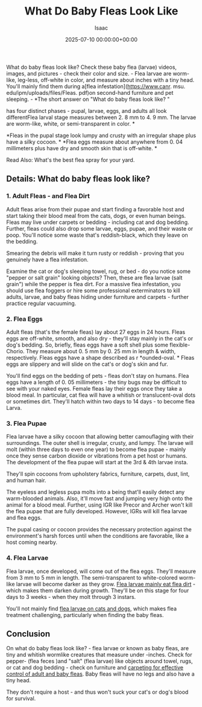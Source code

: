 ﻿---
title: What Do Baby Fleas Look Like
description: What do baby fleas look like? Check these baby flea larvae videos, images, and pictures - check their color and size. - Flea larvae are worm-like, leg-less,...
slug: /what-do-baby-fleas-look-like/
date: 2025-07-10 00:00:00+00:00
lastmod: 2025-07-10 00:00:00+03:00
author: Isaac
categories:
- Fleas
- Guide
tags:
- fleas
- baby
- flea
layout: post
---

What do baby fleas look like? Check these baby flea (larvae) videos, images, and pictures - check their color and size. - Flea larvae are worm-like, leg-less, off-white in color, and measure about inches with a tiny head. You'll mainly find them during a[flea infestation](https://www.canr. msu. edu/ipm/uploads/files/Fleas. pdf)on second-hand furniture and pet sleeping. - *The short answer on "What do baby fleas look like? "

has four distinct phases - pupal, larvae, eggs, and adults all look differentFlea larval stage measures between 2. 8 mm to 4. 9 mm. The larvae are worm-like, white, or semi-transparent in color. *

*Fleas in the pupal stage look lumpy and crusty with an irregular shape plus have a silky cocoon. * *Flea eggs measure about anywhere from 0. 04 millimeters plus have dry and smooth skin that is off-white. *

Read Also: What's the best flea spray for your yard.

##  Details: What do baby fleas look like?

###  1. Adult Fleas - and Flea Dirt

Adult fleas arise from their pupae and start finding a favorable host and start taking their blood meal from the cats, dogs, or even human beings. Fleas may live under carpets or bedding - including cat and dog bedding. Further, fleas could also drop some larvae, eggs, pupae, and their waste or poop. You'll notice some waste that's reddish-black, which they leave on the bedding.

Smearing the debris will make it turn rusty or reddish - proving that you genuinely have a flea infestation.

Examine the cat or dog's sleeping towel, rug, or bed - do you notice some "pepper or salt grain" looking objects? Then, these are flea larvae (salt grain") while the pepper is flea dirt. For a massive flea infestation, you should use flea foggers or hire some professional exterminators to kill adults, larvae, and baby fleas hiding under furniture and carpets - further practice regular vacuuming.

###  2. Flea Eggs

Adult fleas (that's the female fleas) lay about 27 eggs in 24 hours. Fleas eggs are off-white, smooth, and also dry - they'll stay mainly in the cat's or dog's bedding. So, briefly, fleas eggs have a soft shell plus some flexible-Chorio. They measure about 0. 5 mm by 0. 25 mm in length & width, respectively. Fleas eggs have a shape described as r *ounded-oval. * Fleas eggs are slippery and will slide on the cat's or dog's skin and fur.

You'll find eggs on the bedding of pets - fleas don't stay on humans. Flea eggs have a length of 0. 05 millimeters - the tiny bugs may be difficult to see with your naked eyes. Female fleas lay their eggs once they take a blood meal. In particular, cat flea will have a whitish or translucent-oval dots or sometimes dirt. They'll hatch within two days to 14 days - to become flea Larva.

###  3. Flea Pupae

Flea larvae have a silky cocoon that allowing better camouflaging with their surroundings. The outer shell is irregular, crusty, and lumpy. The larvae will molt (within three days to even one year) to become flea pupae - mainly once they sense carbon dioxide or vibrations from a pet host or humans. The development of the flea pupae will start at the 3rd & 4th larvae insta.

They'll spin cocoons from upholstery fabrics, furniture, carpets, dust, lint, and human hair.

The eyeless and legless pupa molts into a being that'll easily detect any warm-blooded animals. Also, it'll move fast and jumping very high onto the animal for a blood meal. Further, using IGR like Precor and Archer won't kill the flea pupae that are fully developed. However, IGRs will kill flea larvae and flea eggs.

The pupal casing or cocoon provides the necessary protection against the environment's harsh forces until when the conditions are favorable, like a host coming nearby.

###  4. Flea Larvae

Flea larvae, once developed, will come out of the flea eggs. They'll measure from 3 mm to 5 mm in length. The semi-transparent to white-colored worm-like larvae will become darker as they grow. [Flea larvae mainly eat flea dirt](https://pestpolicy.com/what-do-flea-larvae-eat/) - which makes them darken during growth. They'll be on this stage for four days to 3 weeks - when they molt through 3 instars.

You'll not mainly find [flea larvae on cats and dogs](https://pestpolicy.com/can-dog-fleas-transfer-to-humans/), which makes flea treatment challenging, particularly when finding the baby fleas.

##  Conclusion

On what do baby fleas look like? - flea larvae or known as baby fleas, are tiny and whitish wormlike creatures that measure under -inches. Check for pepper- (flea feces )and "salt" (flea larvae) like objects around towel, rugs, or cat and dog bedding - check on furniture and [carpeting for effective control of adult and baby fleas](https://pestpolicy.com/best-flea-carpet-powder/). Baby fleas will have no legs and also have a tiny head.

They don't require a host - and thus won't suck your cat's or dog's blood for survival.


